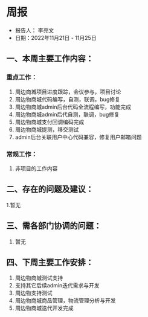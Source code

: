 # 周报

- 报告人： 李亮文
- 日期：2022年11月21日 - 11月25日

## 一、本周主要工作内容：

### 重点工作：

1. 周边商城项目进度跟踪，会议参与，项目讨论
2. 周边物商城代码编写，自测，联调，bug修复
3. 周边物商城admin后台代码全流程编写，功能完成
4. 周边物商城admin后代自测，联调，bug修复
5. 周边物商城支付回调编码完成
6. 周边物商城提测，移交测试
7. admin后台关联用户中心代码兼容，修复用户邮箱问题
### 常规工作：

1. 非项目的工作内容

## 二、存在的问题及建议：

1.暂无

## 三、需各部门协调的问题：

1. 暂无

## 四、下周主要工作安排：

1. 周边物商城测试支持
2. 支持其它后续admin迭代需求与开发
3. 周边物支持测试
4. 周边物商城商品管理，物流管理分析与开发
5. 周边物商城迭代开发完成

